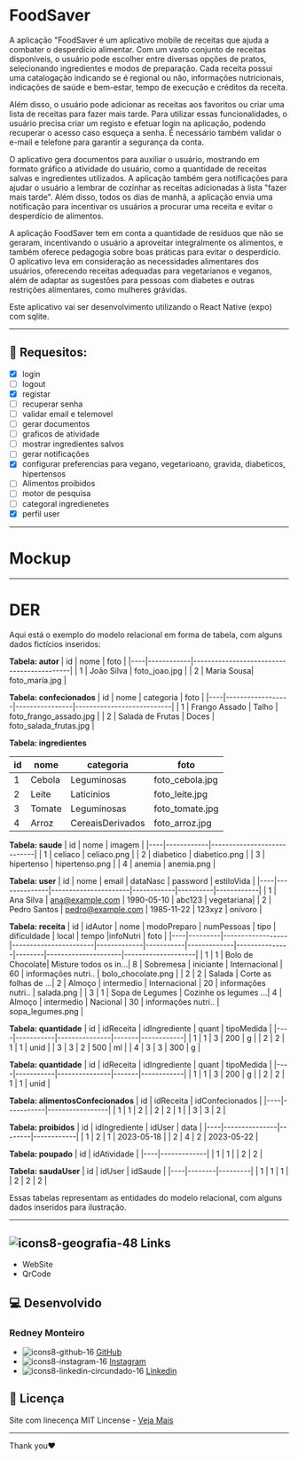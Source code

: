 
# FoodSaver

A aplicação "FoodSaver é um aplicativo mobile de receitas que ajuda a combater o desperdício alimentar. Com um vasto conjunto de receitas disponíveis, o usuário pode escolher entre diversas opções de pratos, selecionando ingredientes e modos de preparação. Cada receita possui uma catalogação indicando se é regional ou não, informações nutricionais, indicações de saúde e bem-estar, tempo de execução e créditos da receita.

Além disso, o usuário pode adicionar as receitas aos favoritos ou criar uma lista de receitas para fazer mais tarde. Para utilizar essas funcionalidades, o usuário precisa criar um registo e efetuar login na aplicação, podendo recuperar o acesso caso esqueça a senha. É necessário também validar o e-mail e telefone para garantir a segurança da conta.

O aplicativo gera documentos para auxiliar o usuário, mostrando em formato gráfico a atividade do usuário, como a quantidade de receitas salvas e ingredientes utilizados. A aplicação também gera notificações para ajudar o usuário a lembrar de cozinhar as receitas adicionadas à lista "fazer mais tarde". Além disso, todos os dias de manhã, a aplicação envia uma notificação para incentivar os usuários a procurar uma receita e evitar o desperdício de alimentos.

A aplicação FoodSaver tem em conta a quantidade de resíduos que não se geraram, incentivando o usuário a aproveitar integralmente os alimentos, e também oferece pedagogia sobre boas práticas para evitar o desperdício. O aplicativo leva em consideração as necessidades alimentares dos usuários, oferecendo receitas adequadas para vegetarianos e veganos, além de adaptar as sugestões para pessoas com diabetes e outras restrições alimentares, como mulheres grávidas.

Este aplicativo vai ser desenvolvimento utilizando o React Native (expo) com sqlite.

---
## 🔨 Requesitos:
- [x] login
- [ ] logout
- [x] registar
- [ ] recuperar senha
- [ ] validar email e telemovel
- [ ] gerar documentos
- [ ] graficos de atividade
- [ ] mostrar ingredientes salvos
- [ ] gerar notificações
- [x] configurar preferencias para vegano, vegetarioano, gravida, diabeticos, hipertensos
- [ ] Alimentos proibidos
- [ ] motor de pesquisa
- [ ] categoral ingredienetes
- [x] perfil user

---
# Mockup

---
# DER

Aqui está o exemplo do modelo relacional em forma de tabela, com alguns dados fictícios inseridos:

**Tabela: autor**
| id | nome       | foto                                      |
|----|------------|-------------------------------------------|
| 1  | João Silva | foto_joao.jpg                             |
| 2  | Maria Sousa| foto_maria.jpg                            |

**Tabela: confecionados**
| id | nome             | categoria      | foto                      |
|----|------------------|----------------|---------------------------|
| 1  | Frango Assado    | Talho          | foto_frango_assado.jpg    |
| 2  | Salada de Frutas | Doces          | foto_salada_frutas.jpg    |


**Tabela: ingredientes**

| id | nome         | categoria        | foto                      |
|----|--------------|------------------|---------------------------|
| 1  | Cebola       | Leguminosas      | foto_cebola.jpg           |
| 2  | Leite        | Laticinios       | foto_leite.jpg            |
| 3  | Tomate       | Leguminosas      | foto_tomate.jpg           |
| 4  | Arroz        | CereaisDerivados | foto_arroz.jpg            |


**Tabela: saude**
| id | nome       | imagem                     |
|----|------------|----------------------------|
| 1  | celiaco    | celiaco.png                |
| 2  | diabetico  | diabetico.png              |
| 3  | hipertenso | hipertenso.png             |
| 4  | anemia     | anemia.png                 |


**Tabela: user**
| id | nome         | email                | dataNasc   | password | estiloVida |
|----|--------------|----------------------|------------|----------|------------|
| 1  | Ana Silva    | ana@example.com      | 1990-05-10 | abc123   | vegetariana|
| 2  | Pedro Santos | pedro@example.com    | 1985-11-22 | 123xyz   | onívoro    |

**Tabela: receita**
| id | idAutor | nome             | modoPreparo           | numPessoas  | tipo      | dificuldade | local         | tempo  |infoNutri            | foto 	      |
|----|---------|------------------|-----------------------|-------------|-----------|-------------|---------------|--------|---------------------|--------------------|
| 1  | 1       | Bolo de Chocolate| Misture todos os in...| 8           | Sobremesa | iniciante   | Internacional | 60     | informações nutri.. | bolo_chocolate.png |
| 2  | 2       | Salada           | Corte as folhas de ...| 2           | Almoço    | intermedio  | Internacional | 20     | informações nutri.. | salada.png	      |
| 3  | 1       | Sopa de Legumes  | Cozinhe os legumes ...| 4           | Almoço    | intermedio  | Nacional      | 30     | informações nutri.. | sopa_legumes.png   |


**Tabela: quantidade**
| id | idReceita | idIngrediente | quant | tipoMedida |
|----|-----------|---------------|-------|------------|
| 1  | 1         | 3             | 200   | g          |
| 2  | 2         | 1             | 1     | unid       |
| 3  | 3         | 2             | 500   | ml         |
| 4  | 3         | 3             | 300   | g          |

**Tabela: quantidade**
| id | idReceita | idIngrediente | quant | tipoMedida |
|----|-----------|---------------|-------|------------|
| 1  | 1         | 3             | 200   | g          |
| 2  | 2         | 1             | 1     | unid       |

**Tabela: alimentosConfecionados**
| id | idReceita | idConfecionados |
|----|-----------|-----------------|
| 1  | 1         | 2               |
| 2  | 2         | 1               |
| 3  | 3         | 2               |

**Tabela: proibidos**
| id | idIngrediente | idUser | data       |
|----|---------------|--------|------------|
| 1  | 2             | 1      | 2023-05-18 |
| 2  | 4             | 2      | 2023-05-22 |

**Tabela: poupado**
| id | idAtividade |
|----|-------------|
| 1  | 1           |
| 2  | 2           | 

**Tabela: saudaUser**
| id | idUser | idSaude |
|----|--------|---------|
| 1  | 1      | 1       |
| 2  | 2      | 2       |

Essas tabelas representam as entidades do modelo relacional, com alguns dados inseridos para ilustração.

---
## ![icons8-geografia-48](https://user-images.githubusercontent.com/79022289/168772772-875d6d91-36d9-4ad4-8b4e-e14e2a83d3e9.png) Links
-  WebSite
-  QrCode

## 💻 Desenvolvido
### Redney Monteiro
- ![icons8-github-16](https://user-images.githubusercontent.com/79022289/168773985-fee82c96-e9be-4ce8-b606-b26ee53e627a.png) [GitHub](https://github.com/RedneyMonteiro15)
- ![icons8-instagram-16](https://user-images.githubusercontent.com/79022289/168774026-212bcac0-0674-44f5-967f-735d4c392533.png) [Instagram](https://www.instagram.com/re_monteiro_/)
- ![icons8-linkedin-circundado-16](https://user-images.githubusercontent.com/79022289/168774045-4c8e5c7e-d670-43ff-bb4b-974e09f12bba.png) [Linkedin](https://www.linkedin.com/feed/)

## 📑 Licença
Site com linecença MIT Lincense - [Veja Mais](https://en.wikipedia.org/wiki/MIT_License)

---

Thank you♥️

